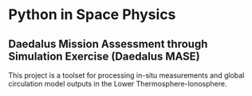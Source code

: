 <!--
**DaedalusMASE/DaedalusMASE** is a ✨ _special_ ✨ repository because its `README.md` (this file) appears on your GitHub profile.

Here are some ideas to get you started:

- 🔭 I’m currently working on ...
- 🌱 I’m currently learning ...
- 👯 I’m looking to collaborate on ...
- 🤔 I’m looking for help with ...
- 💬 Ask me about ...
- 📫 How to reach me: ...
- 😄 Pronouns: ...
- ⚡ Fun fact: ...
-->
# Python in Space Physics
## Daedalus Mission Assessment through Simulation Exercise (Daedalus MASE)
This project is a toolset for processing in-situ measurements and global circulation model outputs in the Lower Thermosphere-Ionosphere.
